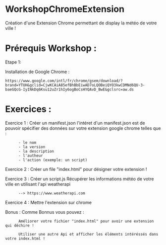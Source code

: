 # WorkshopChromeExtension

Création d'une Extension Chrome permettant de display la météo de votre ville !

# Prérequis Workshop :

Etape 1:

Installation de Google Chrome : 
          
    https://www.google.com/intl/fr/chrome/gsem/download/?brand=YTUH&gclid=CjwKCAiA85efBhBbEiwAD7oLQOBeiQYO3kwCDMNd6QU-3-baeGQcG-IyINkDq6Ksu12uZr1hIy6ogBoCsHYQAvD_BwE&gclsrc=aw.ds
    
# Exercices :

Exercice 1 :
          Créer un manifest.json
          l'intéret d'un manifest.json est de pouvoir spécifier des données sur votre extension google chrome telles que :

          - le nom
          - la version
          - la description
          - l'autheur
          - l'action (exemple: un script)


Exercice 2 :
          Créer un file "index.html" pour désigner votre extension !
         
  
Exercice 3 :
          Créer un script.js
          Récupérer les informations météo de votre ville en utilisant l'api weatherapi
          
          --> https://www.weatherapi.com
          
Exercice 4 :
          Mettre l'extension sur chrome

Bonus :
          Comme Bonnus vous pouvez :
          
          Améliorer votre fichier "index.html" pour avoir une extension qui déchire !
          
          Utiliser une autre Api et afficher les éléments intéréssés dans votre index.html !
          
